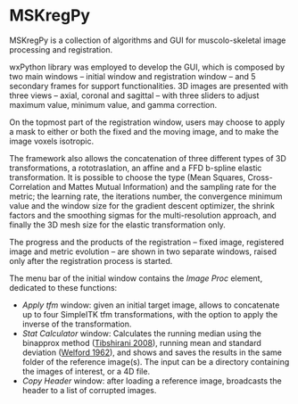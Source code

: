# MSKregPy
MSKregPy is a collection of algorithms and GUI for muscolo-skeletal image processing and registration.

wxPython library was employed to develop the GUI, which is composed by two main windows – initial window and registration window – and 5 secondary frames for support functionalities. 
3D images are presented with three views – axial, coronal and sagittal – with three sliders to adjust maximum value, minimum value, and gamma correction. 

On the topmost part of the registration window, users may choose to apply a mask to either or both the fixed and the moving image, and to make the image voxels isotropic. 

The framework also allows the concatenation of three different types of 3D transformations, a rototraslation, an affine and a FFD b-spline elastic transformation. It is possible to choose the type (Mean Squares, Cross-Correlation and Mattes Mutual Information) and the sampling rate for the metric; the learning rate, the iterations number, the convergence minimum value and the window size for the gradient descent optimizer, the shrink factors and the smoothing sigmas for the multi-resolution approach, and finally the 3D mesh size for the elastic transformation only. 

The progress and the products of the registration – fixed image, registered image and metric evolution – are shown in two separate windows, raised only after the registration process is started. 

The menu bar of the initial window contains the <i>Image Proc</i> element, dedicated to these functions: 
<ul>
<li><i>Apply tfm</i> window: given an initial target image, allows to concatenate up to four SimpleITK  tfm transformations, with the option to apply the inverse of the transformation. 
</li>
<li><i>Stat Calculator</i> window: Calculates the running median using the binapprox method (<a href="https://arxiv.org/abs/0806.3301">Tibshirani 2008</a>), running mean and standard deviation (<a href="https://amstat.tandfonline.com/doi/abs/10.1080/00401706.1962.10490022">Welford 1962</a>), and shows and saves the results in the same folder of the reference image(s). The input can be a directory containing the images of interest, or a 4D file. 
</li>
<li><i>Copy Header</i> window: after loading a reference image, broadcasts the header to a list of corrupted images.
</li>
